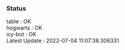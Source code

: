 ### Status


table : OK  
hogwarts : OK  
icy-bot : OK  
Latest Update : 2022-07-04 11:07:38.306331
